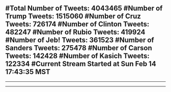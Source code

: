#Total Number of Tweets: 4043465 
#Number of Trump Tweets: 1515060
#Number of Cruz Tweets: 726174
#Number of Clinton Tweets: 482247
#Number of Rubio Tweets: 419924
#Number of Jeb! Tweets: 361523
#Number of Sanders Tweets: 275478
#Number of Carson Tweets: 142428
#Number of Kasich Tweets: 122334
#Current Stream Started at Sun Feb 14 17:43:35 MST
---
---
---
